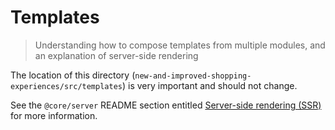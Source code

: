 # Templates
> Understanding how to compose templates from multiple modules, and an explanation of server-side rendering

The location of this directory (`new-and-improved-shopping-experiences/src/templates`) is very important and should not change.

See the `@core/server` README section entitled [Server-side rendering (SSR)](https://code.devops.fds.com/polaris/core/server/blob/master/README.md#server-side-rendering-ssr) for more information.
